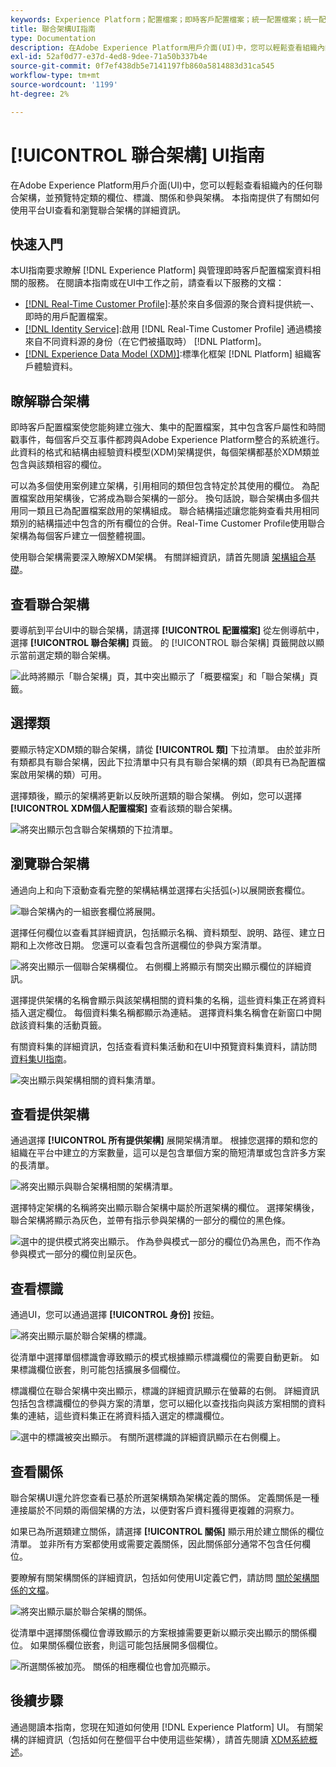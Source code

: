 ```yaml
---
keywords: Experience Platform；配置檔案；即時客戶配置檔案；統一配置檔案；統一配置檔案；統一配置檔案；配置檔案；rtcp；啟用配置檔案；啟用配置檔案；聯合架構；聯合配置檔案；聯合配置檔案
title: 聯合架構UI指南
type: Documentation
description: 在Adobe Experience Platform用戶介面(UI)中，您可以輕鬆查看組織內的任何聯合架構，並預覽特定類的欄位、標識、關係和參與架構。 本指南提供了有關如何使用平台UI查看和瀏覽聯合架構的詳細資訊。
exl-id: 52af0d77-e37d-4ed8-9dee-71a50b337b4e
source-git-commit: 0f7ef438db5e7141197fb860a5814883d31ca545
workflow-type: tm+mt
source-wordcount: '1199'
ht-degree: 2%

---
```


# [!UICONTROL 聯合架構] UI指南

在Adobe Experience Platform用戶介面(UI)中，您可以輕鬆查看組織內的任何聯合架構，並預覽特定類的欄位、標識、關係和參與架構。 本指南提供了有關如何使用平台UI查看和瀏覽聯合架構的詳細資訊。

## 快速入門

本UI指南要求瞭解 [!DNL Experience Platform] 與管理即時客戶配置檔案資料相關的服務。 在閱讀本指南或在UI中工作之前，請查看以下服務的文檔：

* [[!DNL Real-Time Customer Profile]](../home.md):基於來自多個源的聚合資料提供統一、即時的用戶配置檔案。
* [[!DNL Identity Service]](../../identity-service/home.md):啟用 [!DNL Real-Time Customer Profile] 通過橋接來自不同資料源的身份（在它們被攝取時） [!DNL Platform]。
* [[!DNL Experience Data Model (XDM)]](../../xdm/home.md):標準化框架 [!DNL Platform] 組織客戶體驗資料。

## 瞭解聯合架構

即時客戶配置檔案使您能夠建立強大、集中的配置檔案，其中包含客戶屬性和時間戳事件，每個客戶交互事件都跨與Adobe Experience Platform整合的系統進行。 此資料的格式和結構由經驗資料模型(XDM)架構提供，每個架構都基於XDM類並包含與該類相容的欄位。

可以為多個使用案例建立架構，引用相同的類但包含特定於其使用的欄位。 為配置檔案啟用架構後，它將成為聯合架構的一部分。 換句話說，聯合架構由多個共用同一類且已為配置檔案啟用的架構組成。 聯合結構描述讓您能夠查看共用相同類別的結構描述中包含的所有欄位的合併。Real-Time Customer Profile使用聯合架構為每個客戶建立一個整體視圖。

使用聯合架構需要深入瞭解XDM架構。 有關詳細資訊，請首先閱讀 [架構組合基礎](../../xdm/schema/composition.md)。

## 查看聯合架構

要導航到平台UI中的聯合架構，請選擇 **[!UICONTROL 配置檔案]** 從左側導航中，選擇 **[!UICONTROL 聯合架構]** 頁籤。 的 [!UICONTROL 聯合架構] 頁籤開啟以顯示當前選定類的聯合架構。

![此時將顯示「聯合架構」頁，其中突出顯示了「概要檔案」和「聯合架構」頁籤。](../images/union-schema/landing.png)

## 選擇類

要顯示特定XDM類的聯合架構，請從 **[!UICONTROL 類]** 下拉清單。 由於並非所有類都具有聯合架構，因此下拉清單中只有具有聯合架構的類（即具有已為配置檔案啟用架構的類）可用。

選擇類後，顯示的架構將更新以反映所選類的聯合架構。 例如，您可以選擇 **[!UICONTROL XDM個人配置檔案]** 查看該類的聯合架構。

![將突出顯示包含聯合架構類的下拉清單。](../images/union-schema/class.png)

## 瀏覽聯合架構

通過向上和向下滾動查看完整的架構結構並選擇右尖括弧(`>`)以展開嵌套欄位。

![聯合架構內的一組嵌套欄位將展開。](../images/union-schema/explore.png)

選擇任何欄位以查看其詳細資訊，包括顯示名稱、資料類型、說明、路徑、建立日期和上次修改日期。 您還可以查看包含所選欄位的參與方案清單。

![將突出顯示一個聯合架構欄位。 右側欄上將顯示有關突出顯示欄位的詳細資訊。](../images/union-schema/explore-field.png)

選擇提供架構的名稱會顯示與該架構相關的資料集的名稱，這些資料集正在將資料插入選定欄位。 每個資料集名稱都顯示為連結。 選擇資料集名稱會在新窗口中開啟該資料集的活動頁籤。

有關資料集的詳細資訊，包括查看資料集活動和在UI中預覽資料集資料，請訪問 [資料集UI指南](../../catalog/datasets/user-guide.md)。

![突出顯示與架構相關的資料集清單。](../images/union-schema/datasets.png)

## 查看提供架構

通過選擇 **[!UICONTROL 所有提供架構]** 展開架構清單。 根據您選擇的類和您的組織在平台中建立的方案數量，這可以是包含單個方案的簡短清單或包含許多方案的長清單。

![將突出顯示與聯合架構相關的架構清單。](../images/union-schema/contributing-schemas.png)

選擇特定架構的名稱將突出顯示聯合架構中屬於所選架構的欄位。 選擇架構後，聯合架構將顯示為灰色，並帶有指示參與架構的一部分的欄位的黑色條。

![選中的提供模式將突出顯示。 作為參與模式一部分的欄位仍為黑色，而不作為參與模式一部分的欄位則呈灰色。](../images/union-schema/select-schema.png)

## 查看標識

通過UI，您可以通過選擇 **[!UICONTROL 身份]** 按鈕。

![將突出顯示屬於聯合架構的標識。](../images/union-schema/identities.png)

從清單中選擇單個標識會導致顯示的模式根據顯示標識欄位的需要自動更新。 如果標識欄位嵌套，則可能包括擴展多個欄位。

標識欄位在聯合架構中突出顯示，標識的詳細資訊顯示在螢幕的右側。 詳細資訊包括包含標識欄位的參與方案的清單，您可以細化以查找指向與該方案相關的資料集的連結，這些資料集正在將資料插入選定的標識欄位。

![選中的標識被突出顯示。 有關所選標識的詳細資訊顯示在右側欄上。](../images/union-schema/select-identity.png)

## 查看關係

聯合架構UI還允許您查看已基於所選架構類為架構定義的關係。 定義關係是一種連接屬於不同類的兩個架構的方法，以便對客戶資料獲得更複雜的洞察力。

如果已為所選類建立關係，請選擇 **[!UICONTROL 關係]** 顯示用於建立關係的欄位清單。 並非所有方案都使用或需要定義關係，因此關係部分通常不包含任何欄位。

要瞭解有關架構關係的詳細資訊，包括如何使用UI定義它們，請訪問 [關於架構關係的文檔](../../xdm/tutorials/relationship-ui.md)。

![將突出顯示屬於聯合架構的關係。](../images/union-schema/relationships.png)

從清單中選擇關係欄位會導致顯示的方案根據需要更新以顯示突出顯示的關係欄位。 如果關係欄位嵌套，則這可能包括展開多個欄位。

![所選關係被加亮。 關係的相應欄位也會加亮顯示。](../images/union-schema/select-relationship.png)

## 後續步驟

通過閱讀本指南，您現在知道如何使用 [!DNL Experience Platform] UI。 有關架構的詳細資訊（包括如何在整個平台中使用這些架構），請首先閱讀 [XDM系統概述](../../xdm/home.md)。
